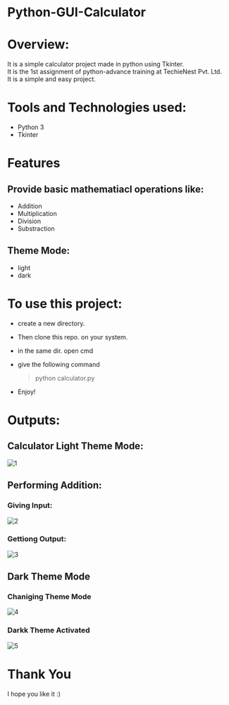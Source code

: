# Python-GUI-Calculator

# Overview:
It is a simple calculator project made in python using Tkinter.
<br> It is the 1st assignment of python-advance training at TechieNest Pvt. Ltd.
<br> It is a simple and easy project.

# Tools and Technologies used: 
- Python 3
- Tkinter

# Features 
## Provide basic mathematiacl operations like:
 - Addition 
 - Multiplication
 - Division 
 - Substraction

## Theme Mode:
- light
- dark

# To use this project: 
- create a new directory.
- Then clone this repo. on your system.
- in the same dir. open cmd 
- give the following command

  > python calculator.py
 
- Enjoy!

# Outputs:
## Calculator Light Theme Mode:
![1](https://user-images.githubusercontent.com/54676859/126798540-5ff33db3-d70c-4a30-b327-9ea9d4839de3.png)

## Performing Addition:
### Giving Input:
![2](https://user-images.githubusercontent.com/54676859/126798564-dac1a3e0-c4ab-4038-b4c0-bb63f2c4185e.png)
### Gettiong Output:
![3](https://user-images.githubusercontent.com/54676859/126798588-30a0fff5-d8af-4f97-b9cf-bb3edfceaf32.png)

## Dark Theme Mode
### Chaniging Theme Mode
![4](https://user-images.githubusercontent.com/54676859/126798600-d480996f-b3e9-4895-ba8f-e1c9608c166a.png)
### Darkk Theme Activated
![5](https://user-images.githubusercontent.com/54676859/126798522-4c7fd5f8-233a-4a3f-a08b-e9a7d8de8064.png)

# Thank You
I hope you like it :)
